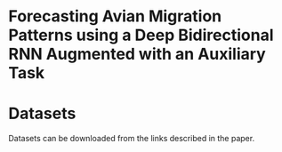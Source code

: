 # Forecasting Avian Migration Patterns using a Deep Bidirectional RNN Augmented with an Auxiliary Task


# Datasets
Datasets can be downloaded from the links described in the paper.
